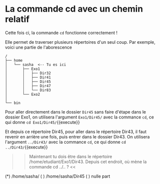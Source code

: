 # La commande cd avec un chemin relatif

Cette fois ci, la commande `cd` fonctionne correctement !

Elle permet de traverser plusieurs répertoires d'un seul coup.
Par exemple, voici une partie de l'aborescence 

```
/
├── home
│   └── sasha  <-- Tu es ici
│       ├── Exo1
│       │   ├── Dir32
│       │   ├── Dir41
│       │   ├── Dir45
│       │   ├── Dir47
│       │   └── Dir83
│       └── Exo2
│   
└── bin
```

Pour aller directement dans le dossier `Dir45` sans faire d'étape dans le dossier Exo1, on utilisera l'argument `Exo1/Dir45/` avec la commance `cd`, ce qui donne `cd Exo1/Dir45/`{{execute}}

Et depuis ce répertoire Dir45, pour aller dans le répertoire Dir43, il faut revenir en arrière une fois, puis entrer dans le dossier Dir43.
On utilisera l'argument `../Dir43/` avec la commance `cd`, ce qui donne `cd ../Dir43/`{{execute}}

>> Maintenant tu dois être dans le répertoire /home/etudiant/Exo1/Dir43. Depuis cet endroit, où mène la commande  cd ../.. ? <<

(*) /home/sasha/
( ) /home/sasha/Dir45
( ) nulle part


